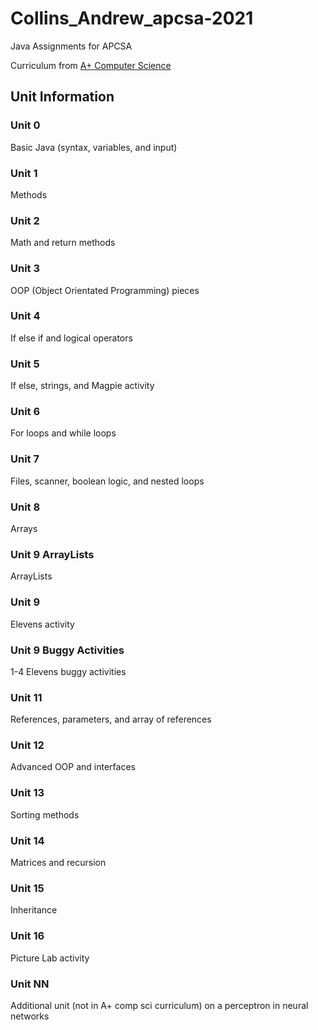 # Collins_Andrew_apcsa-2021
Java Assignments for APCSA

Curriculum from [A+ Computer Science](www.apluscompsci.com)
## Unit Information
### Unit 0
Basic Java (syntax, variables, and input)
### Unit 1
Methods
### Unit 2
Math and return methods
### Unit 3
OOP (Object Orientated Programming) pieces
### Unit 4
If else if and logical operators
### Unit 5
If else, strings, and Magpie activity
### Unit 6
For loops and while loops
### Unit 7
Files, scanner, boolean logic, and nested loops
### Unit 8
Arrays
### Unit 9 ArrayLists
ArrayLists
### Unit 9
Elevens activity
### Unit 9 Buggy Activities
1-4 Elevens buggy activities
### Unit 11
References, parameters, and array of references
### Unit 12
Advanced OOP and interfaces
### Unit 13
Sorting methods
### Unit 14
Matrices and recursion
### Unit 15
Inheritance
### Unit 16
Picture Lab activity
### Unit NN
Additional unit (not in A+ comp sci curriculum) on a perceptron in neural networks
